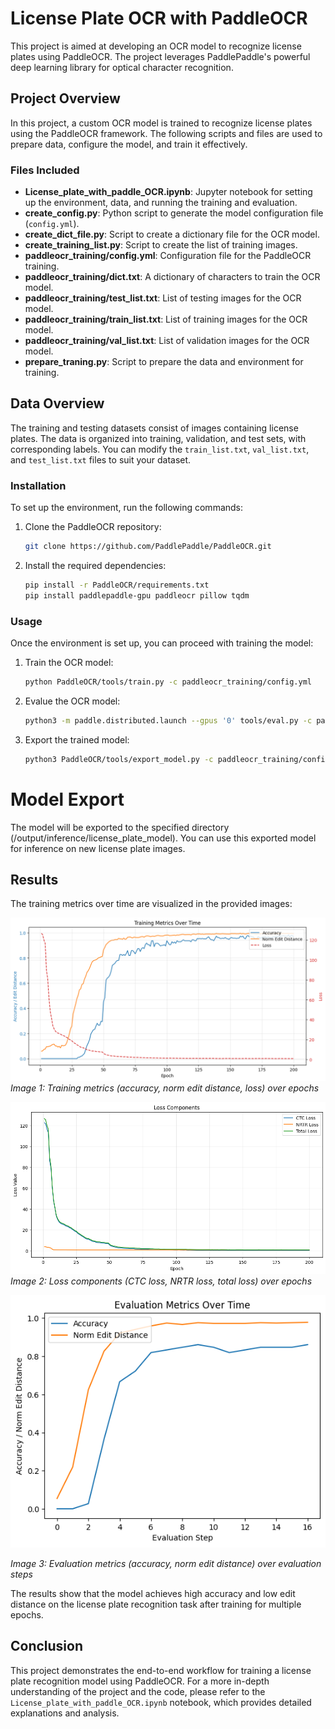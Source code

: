 # License Plate OCR with PaddleOCR

This project is aimed at developing an OCR model to recognize license plates using PaddleOCR. The project leverages PaddlePaddle's powerful deep learning library for optical character recognition.

## Project Overview

In this project, a custom OCR model is trained to recognize license plates using the PaddleOCR framework. The following scripts and files are used to prepare data, configure the model, and train it effectively.

### Files Included
- **License_plate_with_paddle_OCR.ipynb**: Jupyter notebook for setting up the environment, data, and running the training and evaluation.
- **create_config.py**: Python script to generate the model configuration file (`config.yml`).
- **create_dict_file.py**: Script to create a dictionary file for the OCR model.
- **create_training_list.py**: Script to create the list of training images.
- **paddleocr_training/config.yml**: Configuration file for the PaddleOCR training.
- **paddleocr_training/dict.txt**: A dictionary of characters to train the OCR model.
- **paddleocr_training/test_list.txt**: List of testing images for the OCR model.
- **paddleocr_training/train_list.txt**: List of training images for the OCR model.
- **paddleocr_training/val_list.txt**: List of validation images for the OCR model.
- **prepare_traning.py**: Script to prepare the data and environment for training.

## Data Overview

The training and testing datasets consist of images containing license plates. The data is organized into training, validation, and test sets, with corresponding labels. You can modify the `train_list.txt`, `val_list.txt`, and `test_list.txt` files to suit your dataset.

### Installation

To set up the environment, run the following commands:

1. Clone the PaddleOCR repository:
   ```bash
   git clone https://github.com/PaddlePaddle/PaddleOCR.git
   ```
2. Install the required dependencies:
    ```bash
    pip install -r PaddleOCR/requirements.txt
    pip install paddlepaddle-gpu paddleocr pillow tqdm
    ```
### Usage
Once the environment is set up, you can proceed with training the model:

1. Train the OCR model:
    ```bash
    python PaddleOCR/tools/train.py -c paddleocr_training/config.yml
    ```
2. Evalue the OCR model:
    ```bash
    python3 -m paddle.distributed.launch --gpus '0' tools/eval.py -c paddleocr_training/config.yml -o Global.checkpoints=/output/rec_ppocr_v4/best_accuracy
    ```
3. Export the trained model:
    ```bash
    python3 PaddleOCR/tools/export_model.py -c paddleocr_training/config.yml -o Global.pretrained_model=/output/rec_ppocr_v4/best_accuracy  Global.save_inference_dir=/output/inference/license_plate_model
    ```

# Model Export
The model will be exported to the specified directory (/output/inference/license_plate_model). You can use this exported model for inference on new license plate images.

## Results
The training metrics over time are visualized in the provided images:

![Training Metrics](Training_accuracy.png)
*Image 1: Training metrics (accuracy, norm edit distance, loss) over epochs*

![Loss Components](Loss_Components.png)
*Image 2: Loss components (CTC loss, NRTR loss, total loss) over epochs*

![Evaluation Metrics](Evaluation_Metrics.png)

*Image 3: Evaluation metrics (accuracy, norm edit distance) over evaluation steps*

The results show that the model achieves high accuracy and low edit distance on the license plate recognition task after training for multiple epochs.

## Conclusion
This project demonstrates the end-to-end workflow for training a license plate recognition model using PaddleOCR. For a more in-depth understanding of the project and the code, please refer to the `License_plate_with_paddle_OCR.ipynb` notebook, which provides detailed explanations and analysis.